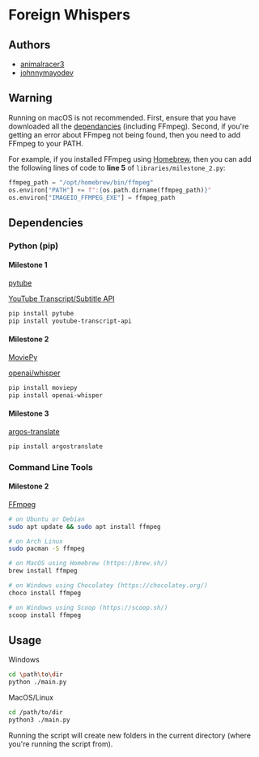 # Foreign Whispers

## Authors

- [animalracer3](https://github.com/AnimalRacer3)
- [johnnymayodev](https://github.com/johnnymayodev)

## Warning

Running on macOS is not recommended. First, ensure that you have downloaded all the [dependancies](#dependencies) (including FFmpeg).
Second, if you're getting an error about FFmpeg not being found, then you need to add FFmpeg to your PATH.

For example, if you installed FFmpeg using [Homebrew](https://brew.sh/), then you can add the following lines of code to **line 5** of `libraries/milestone_2.py`:

```python
ffmpeg_path = "/opt/homebrew/bin/ffmpeg"
os.environ["PATH"] += f":{os.path.dirname(ffmpeg_path)}"
os.environ["IMAGEIO_FFMPEG_EXE"] = ffmpeg_path
```

## Dependencies

### Python (pip)

#### Milestone 1

[pytube](https://pytube.io/en/latest/)

[YouTube Transcript/Subtitle API](https://pypi.org/project/youtube-transcript-api/)

```bash
pip install pytube
pip install youtube-transcript-api
```

#### Milestone 2

[MoviePy](https://zulko.github.io/moviepy/)

[openai/whisper](https://github.com/openai/whisper/tree/main)

```bash
pip install moviepy
pip install openai-whisper
```

#### Milestone 3

[argos-translate](https://github.com/argosopentech/argos-translate)

```bash
pip install argostranslate
```

### Command Line Tools

#### Milestone 2

[FFmpeg](https://ffmpeg.org/)

```bash
# on Ubuntu or Debian
sudo apt update && sudo apt install ffmpeg

# on Arch Linux
sudo pacman -S ffmpeg

# on MacOS using Homebrew (https://brew.sh/)
brew install ffmpeg

# on Windows using Chocolatey (https://chocolatey.org/)
choco install ffmpeg

# on Windows using Scoop (https://scoop.sh/)
scoop install ffmpeg
```

## Usage

Windows

```bash
cd \path\to\dir
python ./main.py
```

MacOS/Linux

```bash
cd /path/to/dir
python3 ./main.py
```

Running the script will create new folders in the current directory (where you're running the script from).
